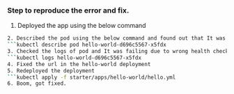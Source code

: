 ### Step to reproduce the error and fix.
1. Deployed the app using the below command
```./initialize_k8s.sh
2. Described the pod using the below command and found out that It was in restarting state.
```kubectl describe pod hello-world-d696c5567-x5fdx
3. Checked the logs of pod and It was failing due to wrong health check URL.
```kubectl logs hello-world-d696c5567-x5fdx  
4. Fixed the url in the hello-world deployment
5. Redeployed the deployment
```kubectl apply -f starter/apps/hello-world/hello.yml
6. Boom, got fixed.